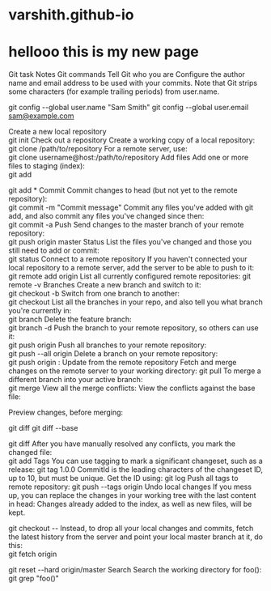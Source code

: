 # varshith.github-io
<title>Git Commands</title>
<h1>hellooo this is my new page</h1>
<p>Git task	Notes	Git commands
Tell Git who you are	Configure the author name and email address to be used with your commits.
Note that Git strips some characters (for example trailing periods) from user.name.

git config --global user.name "Sam Smith"
git config --global user.email sam@example.com

Create a new local repository	 	
git init
Check out a repository	Create a working copy of a local repository:	
git clone /path/to/repository
For a remote server, use:	
git clone username@host:/path/to/repository
Add files	Add one or more files to staging (index):	
git add <filename>

git add *
Commit	Commit changes to head (but not yet to the remote repository):	
git commit -m "Commit message"
Commit any files you've added with git add, and also commit any files you've changed since then:	
git commit -a
Push	Send changes to the master branch of your remote repository:	
git push origin master
Status	List the files you've changed and those you still need to add or commit:	
git status
Connect to a remote repository	If you haven't connected your local repository to a remote server, add the server to be able to push to it:	git remote add origin <server>
List all currently configured remote repositories:	git remote -v
Branches	Create a new branch and switch to it:	
git checkout -b <branchname>
Switch from one branch to another:	
git checkout <branchname>
List all the branches in your repo, and also tell you what branch you're currently in:	
git branch
Delete the feature branch:	
git branch -d <branchname>
Push the branch to your remote repository, so others can use it:	
git push origin <branchname>
Push all branches to your remote repository:	
git push --all origin
Delete a branch on your remote repository:	
git push origin :<branchname>
Update from the remote repository	Fetch and merge changes on the remote server to your working directory:	git pull
To merge a different branch into your active branch:	
git merge <branchname>
View all the merge conflicts:
View the conflicts against the base file:

Preview changes, before merging:

git diff
git diff --base <filename>

git diff <sourcebranch> <targetbranch>
After you have manually resolved any conflicts, you mark the changed file:	
git add <filename>
Tags	You can use tagging to mark a significant changeset, such as a release:	
git tag 1.0.0 <commitID>
CommitId is the leading characters of the changeset ID, up to 10, but must be unique. Get the ID using:	
git log
Push all tags to remote repository:	
git push --tags origin
Undo local changes	If you mess up, you can replace the changes in your working tree with the last content in head:
Changes already added to the index, as well as new files, will be kept.

git checkout -- <filename>
Instead, to drop all your local changes and commits, fetch the latest history from the server and point your local master branch at it, do this:	
git fetch origin

git reset --hard origin/master
Search	Search the working directory for foo():	git grep "foo()"
</p>
